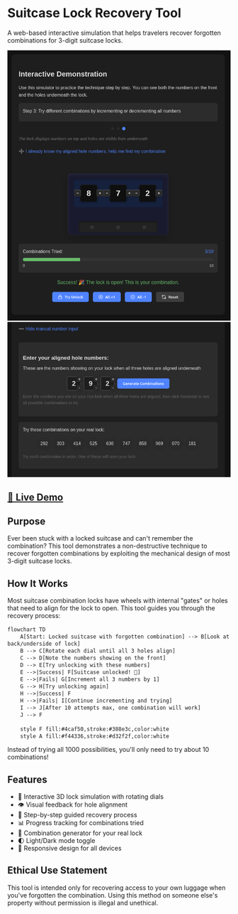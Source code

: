 # Suitcase Lock Recovery Tool

A web-based interactive simulation that helps travelers recover forgotten combinations for 3-digit suitcase locks.

![1](screenshots/1.png)
![1](screenshots/2.png)

## [🔗 Live Demo](https://voyagevault.vercel.app/)

## Purpose

Ever been stuck with a locked suitcase and can't remember the combination? This tool demonstrates a non-destructive technique to recover forgotten combinations by exploiting the mechanical design of most 3-digit suitcase locks.

## How It Works

Most suitcase combination locks have wheels with internal "gates" or holes that need to align for the lock to open. This tool guides you through the recovery process:

```mermaid
flowchart TD
    A[Start: Locked suitcase with forgotten combination] --> B[Look at back/underside of lock]
    B --> C[Rotate each dial until all 3 holes align]
    C --> D[Note the numbers showing on the front]
    D --> E[Try unlocking with these numbers]
    E -->|Success| F[Suitcase unlocked! 🎉]
    E -->|Fails| G[Increment all 3 numbers by 1]
    G --> H[Try unlocking again]
    H -->|Success| F
    H -->|Fails| I[Continue incrementing and trying]
    I --> J[After 10 attempts max, one combination will work]
    J --> F
    
    style F fill:#4caf50,stroke:#388e3c,color:white
    style A fill:#f44336,stroke:#d32f2f,color:white
```

Instead of trying all 1000 possibilities, you'll only need to try about 10 combinations!

## Features

- 🔄 Interactive 3D lock simulation with rotating dials
- 👁️ Visual feedback for hole alignment
- 🔢 Step-by-step guided recovery process
- 📊 Progress tracking for combinations tried
- 🧮 Combination generator for your real lock
- 🌓 Light/Dark mode toggle
- 📱 Responsive design for all devices


## Ethical Use Statement

This tool is intended only for recovering access to your own luggage when you've forgotten the combination. Using this method on someone else's property without permission is illegal and unethical.
